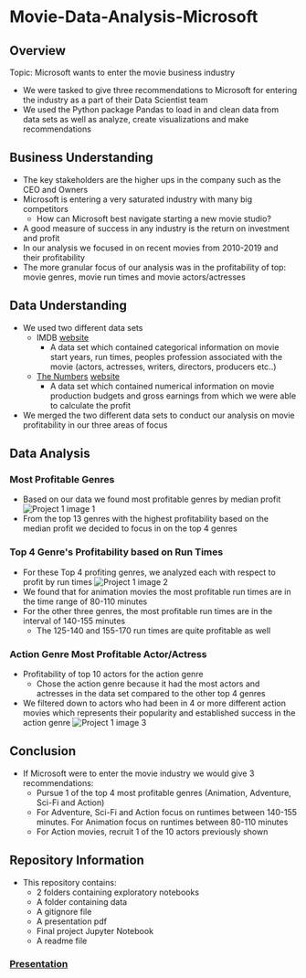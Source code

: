 # Movie-Data-Analysis-Microsoft
## Overview
Topic: Microsoft wants to enter the movie business industry
- We were tasked to give three recommendations to Microsoft for entering the industry as a part of their Data Scientist team
- We used the Python package Pandas to load in and clean data from data sets as well as analyze, create visualizations and make recommendations
## Business Understanding
- The key stakeholders are the higher ups in the company such as the CEO and Owners
- Microsoft is entering a very saturated industry with many big competitors
   - How can Microsoft best navigate starting a new movie studio?
- A good measure of success in any industry is the return on investment and profit
- In our analysis we focused in on recent movies from 2010-2019 and their profitability
- The more granular focus of our analysis was in the profitability of top: movie genres, movie run times and movie actors/actresses
## Data Understanding
- We used two different data sets
  - IMDB [website](https://www.imdb.com/)
    -   A data set which contained categorical information on movie start years, run times, peoples profession associated with the movie (actors, actresses, writers, directors, producers etc..)
  -  [The Numbers](https://github.com/ddcots24/Movie-Data-Analysis-Microsoft/blob/main/zippedData/tn.movie_budgets.csv) [website](https://www.the-numbers.com/)
     -  A data set which contained numerical information on movie production budgets and gross earnings from which we were able to calculate the profit
 -  We merged the two different data sets to conduct our analysis on movie profitability in our three areas of focus
## Data Analysis
### Most Profitable Genres
 - Based on our data we found most profitable genres by median profit
 ![Project 1 image 1](https://github.com/ddcots24/Movie-Data-Analysis-Microsoft/assets/131708046/c0b75b1a-4936-4eac-8d8d-797103ee79fc)
 - From the top 13 genres with the highest profitability based on the median profit we decided to focus in on the top 4 genres
### Top 4 Genre's Profitability based on Run Times 
- For these Top 4 profiting genres, we analyzed each with respect to profit by run times
![Project 1 image 2](https://github.com/ddcots24/Movie-Data-Analysis-Microsoft/assets/131708046/1d3c57ba-eaf3-4fbe-b59d-d0e8abea9e56)
- We found that for animation movies the most profitable run times are in the time range of 80-110 minutes
- For the other three genres, the most profitable run times are in the interval of 140-155 minutes
  - The 125-140 and 155-170 run times are quite profitable as well
### Action Genre Most Profitable Actor/Actress  
- Profitability of top 10 actors for the action genre
  - Chose the action genre because it had the most actors and actresses in the data set compared to the other top 4 genres
- We filtered down to actors who had been in 4 or more different action movies which represents their popularity and established success in the action genre
![Project 1 image 3](https://github.com/ddcots24/Movie-Data-Analysis-Microsoft/assets/131708046/ece9cbdc-7147-44d5-ac36-2cf03840b403)
## Conclusion
- If Microsoft were to enter the movie industry we would give 3 recommendations:
  - Pursue 1 of the top 4 most profitable genres (Animation, Adventure, Sci-Fi and Action)
  - For Adventure, Sci-Fi and Action focus on runtimes between 140-155 minutes. For Animation focus on runtimes between 80-110 minutes
  - For Action movies, recruit 1 of the 10 actors previously shown
 ## Repository Information
 - This repository contains:
   - 2 folders containing exploratory notebooks
   - A folder containing data
   - A gitignore file
   - A presentation pdf
   - Final project Jupyter Notebook
   - A readme file
### [Presentation](https://github.com/ddcots24/Movie-Data-Analysis-Microsoft/blob/main/Presentation.pdf)
